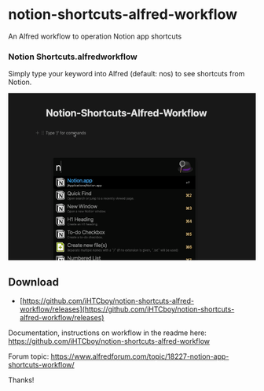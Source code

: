 # notion-shortcuts-alfred-workflow
An Alfred workflow to operation Notion app shortcuts

### Notion Shortcuts.alfredworkflow
Simply type your keyword into Alfred (default: nos) to see shortcuts from Notion.

![img](/notion-demo.gif)


## Download

- [https://github.com/iHTCboy/notion-shortcuts-alfred-workflow/releases](https://github.com/iHTCboy/notion-shortcuts-alfred-workflow/releases)

Documentation, instructions on workflow in the readme here:
https://github.com/iHTCboy/notion-shortcuts-alfred-workflow

Forum topic:
https://www.alfredforum.com/topic/18227-notion-app-shortcuts-workflow/

Thanks!